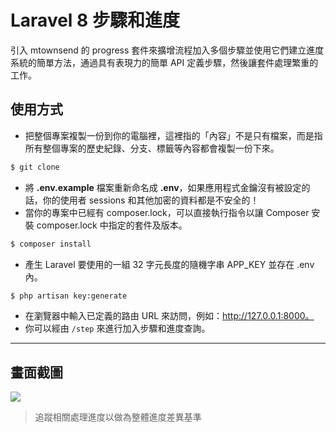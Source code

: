 # Laravel 8 步驟和進度

引入 mtownsend 的 progress 套件來擴增流程加入多個步驟並使用它們建立進度系統的簡單方法，通過具有表現力的簡單 API 定義步驟，然後讓套件處理繁重的工作。

## 使用方式
- 把整個專案複製一份到你的電腦裡，這裡指的「內容」不是只有檔案，而是指所有整個專案的歷史紀錄、分支、標籤等內容都會複製一份下來。
```sh
$ git clone
```
- 將 __.env.example__ 檔案重新命名成 __.env__，如果應用程式金鑰沒有被設定的話，你的使用者 sessions 和其他加密的資料都是不安全的！
- 當你的專案中已經有 composer.lock，可以直接執行指令以讓 Composer 安裝 composer.lock 中指定的套件及版本。
```sh
$ composer install
```
- 產生 Laravel 要使用的一組 32 字元長度的隨機字串 APP_KEY 並存在 .env 內。
```sh
$ php artisan key:generate
```
- 在瀏覽器中輸入已定義的路由 URL 來訪問，例如：http://127.0.0.1:8000。
- 你可以經由 `/step` 來進行加入步驟和進度查詢。

----
## 畫面截圖
![](https://i.imgur.com/xzzXJCP.png)
> 追蹤相關處理進度以做為整體進度差異基準